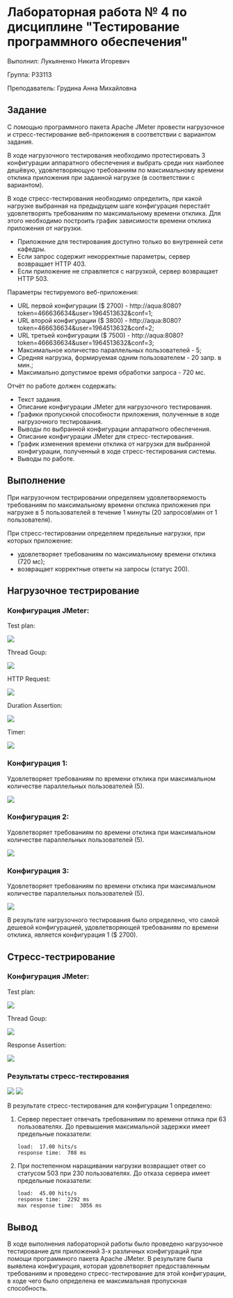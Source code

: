 # Лабораторная работа № 4 по дисциплине "Тестирование программного обеспечения"

Выполнил: Лукьяненко Никита Игоревич

Группа: P33113

Преподаватель: Грудина Анна Михайловна

## Задание

С помощью программного пакета Apache JMeter провести нагрузочное и стресс-тестирование веб-приложения в соответствии с вариантом задания.

В ходе нагрузочного тестирования необходимо протестировать 3 конфигурации аппаратного обеспечения и выбрать среди них наиболее дешёвую, удовлетворяющую требованиям по максимальному времени отклика приложения при заданной нагрузке (в соответствии с вариантом).

В ходе стресс-тестирования необходимо определить, при какой нагрузке выбранная на предыдущем шаге конфигурация перестаёт удовлетворять требованиям по максимальному времени отклика. Для этого необходимо построить график зависимости времени отклика приложения от нагрузки.

- Приложение для тестирования доступно только во внутренней сети кафедры.
- Если запрос содержит некорректные параметры, сервер возвращает HTTP 403.
- Если приложение не справляется с нагрузкой, сервер возвращает HTTP 503.

Параметры тестируемого веб-приложения:
- URL первой конфигурации ($ 2700) - http://aqua:8080?token=466636634&user=1964513632&conf=1;
- URL второй конфигурации ($ 3800) - http://aqua:8080?token=466636634&user=1964513632&conf=2;
- URL третьей конфигурации ($ 7500) - http://aqua:8080?token=466636634&user=1964513632&conf=3;
- Максимальное количество параллельных пользователей - 5;
- Средняя нагрузка, формируемая одним пользователем - 20 запр. в мин.;
- Максимально допустимое время обработки запроса - 720 мс.

Отчёт по работе должен содержать:
- Текст задания.
- Описание конфигурации JMeter для нагрузочного тестирования.
- Графики пропускной способности приложения, полученные в ходе нагрузочного тестирования.
- Выводы по выбранной конфигурации аппаратного обеспечения.
- Описание конфигурации JMeter для стресс-тестирования.
- График изменения времени отклика от нагрузки для выбранной конфигурации, полученный в ходе стресс-тестирования системы.
- Выводы по работе.

## Выполнение

При нагрузочном тестрировании определяем удовлетворяемость требованиям по максимальному времени отклика приложения при нагрузке в 5 пользователей в течение 1 минуты (20 запросов\мин от 1 пользователя).

При стресс-тестировании определяем предельные нагрузки, при которых приложение:
- удовлетворяет требованиям по максимальному времени отклика (720 мс);
- возвращает корректные ответы на запросы (статус 200).

## Нагрузочное тестрирование

### Конфигурация JMeter:

Test plan:

![](/load_testing/test_plan.png)

Thread Goup:

![](load_testing/thread_group.png)

HTTP Request:

![](load_testing/http_request.png)

Duration Assertion:

![](load_testing/duration_assertion.png)

Timer:

![](load_testing/timer.png)

### Конфигурация 1:

Удовлетворяет требованиям по времени отклика при максимальном количестве параллельных пользователей (5).

![](load_testing/load1/response.png)

### Конфигурация 2:

Удовлетворяет требованиям по времени отклика при максимальном количестве параллельных пользователей (5).

![](load_testing/load2/response.png)

### Конфигурация 3:

Удовлетворяет требованиям по времени отклика при максимальном количестве параллельных пользователей (5).

![](load_testing/load2/response.png)

В результате нагрузочного тестирования было определено, что самой дешевой конфигурацией, удовлетворяющей требованиям по времени отклика, является конфигурация 1 ($ 2700). 

## Стресс-тестрирование

### Конфигурация JMeter:

Test plan:

![](stress_testing/test_plan.png)

Thread Goup:

![](stress_testing/thread_group.png)

Response Assertion:

![](stress_testing/response_assertion.png)

### Результаты стресс-тестирования 

![](stress_testing/response.png)
![](stress_testing/throughput.png)

В результате стресс-тестирования для конфигурации 1 определено:
1. Сервер перестает отвечать требованияим по времени отлика при 63 пользователях. До превышения максимальной задержки имеет предельные показатели:
    ```
    load:  17.00 hits/s
    response time:  708 ms
    ```
2. При постепенном наращивании нагрузки возвращает ответ со статусом 503 при 230 пользователях. До отказа сервера имеет предельные показатели:
    ```
    load:  45.00 hits/s
    response time:  2292 ms
    max response time:  3056 ms
    ```

## Вывод

В ходе выполнения лабораторной работы было проведено нагрузочное тестирование для приложений 3-х различных конфигураций при помощи программного пакета Apache JMeter. В результате была выявлена конфигурация, которая удовлетворяет предоставленным требованиям и проведено стресс-тестирование для этой конфигурации, в ходе чего было определена ее максимальная пропускная способность.
